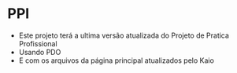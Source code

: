 # PPI
- Este projeto terá a ultima versão atualizada do Projeto de Pratica Profissional
- Usando PDO 
- E com os arquivos da página principal atualizados pelo Kaio

